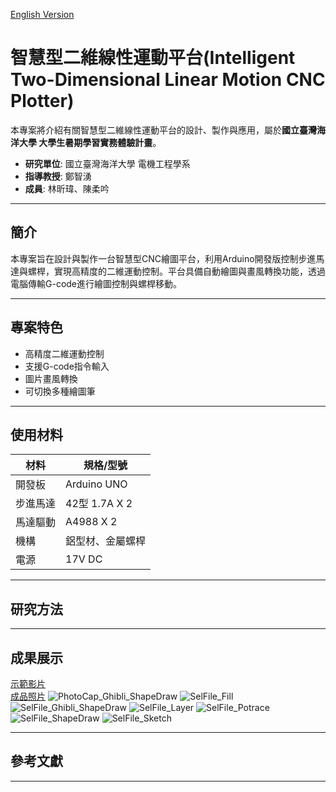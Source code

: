 [English Version](README_en.md)
# 智慧型二維線性運動平台(Intelligent Two-Dimensional Linear Motion CNC Plotter)

本專案將介紹有關智慧型二維線性運動平台的設計、製作與應用，屬於**國立臺灣海洋大學 大學生暑期學習實務體驗計畫**。  
- **研究單位**: 國立臺灣海洋大學 電機工程學系  
- **指導教授**: 鄭智湧  
- **成員**: 林昕瑋、陳柔吟

---

## 簡介
本專案旨在設計與製作一台智慧型CNC繪圖平台，利用Arduino開發版控制步進馬達與螺桿，實現高精度的二維運動控制。平台具備自動繪圖與畫風轉換功能，透過電腦傳輸G-code進行繪圖控制與螺桿移動。

---
## 專案特色 
- 高精度二維運動控制
- 支援G-code指令輸入
- 圖片畫風轉換
- 可切換多種繪圖筆

---
## 使用材料 
| 材料          | 規格/型號          |
|---------------|-------------------|
| 開發板        | Arduino UNO       |
| 步進馬達      | 42型 1.7A X 2      |
| 馬達驅動      | A4988 X 2          |
| 機構          | 鋁型材、金屬螺桿    |
| 電源          | 17V DC             |

---
## 研究方法  

---
## 成果展示  
[示範影片](https://youtu.be/Qn8gQQk7WbQ)  
[成品照片](https://github.com/Aynslielin/CNC-Plotter-Machine/tree/main/Result_Images)
![PhotoCap_Ghibli_ShapeDraw](https://github.com/Aynslielin/CNC-Plotter-Machine/blob/main/Result_Images/PhotoCap_Ghibli_ShapeDraw.jpg)
![SelFile_Fill](https://github.com/Aynslielin/CNC-Plotter-Machine/blob/main/Result_Images/SelFile_Fill.jpg)
![SelFile_Ghibli_ShapeDraw](https://github.com/Aynslielin/CNC-Plotter-Machine/blob/main/Result_Images/SelFile_Ghibli_ShapeDraw.jpg)
![SelFile_Layer](https://github.com/Aynslielin/CNC-Plotter-Machine/blob/main/Result_Images/SelFile_Layer.jpg)
![SelFile_Potrace](https://github.com/Aynslielin/CNC-Plotter-Machine/blob/main/Result_Images/SelFile_Potrace.jpg)
![SelFile_ShapeDraw](https://github.com/Aynslielin/CNC-Plotter-Machine/blob/main/Result_Images/SelFile_ShapeDraw.jpg)
![SelFile_Sketch](https://github.com/Aynslielin/CNC-Plotter-Machine/blob/main/Result_Images/SelFile_Sketch.jpg)

---
## 參考文獻  


---
